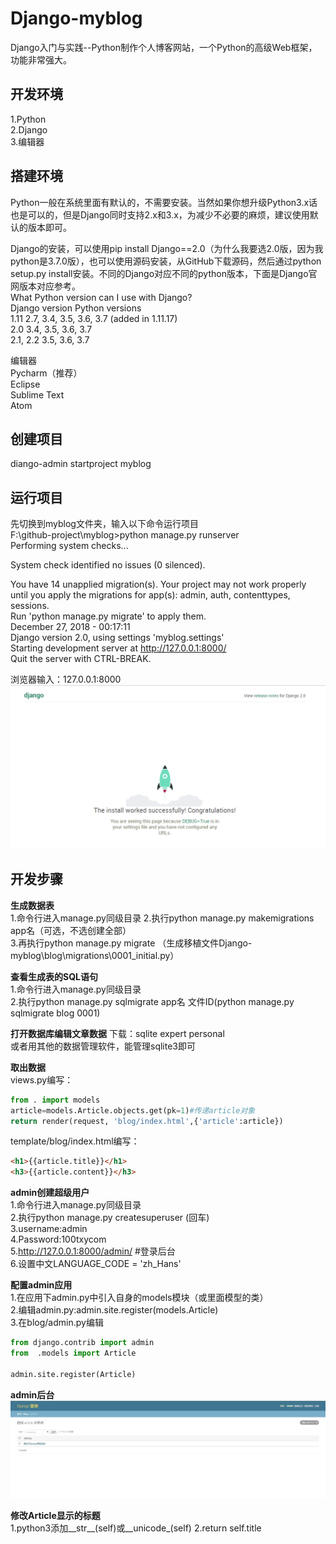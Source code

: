 # Django-myblog
Django入门与实践--Python制作个人博客网站，一个Python的高级Web框架，功能非常强大。

## 开发环境
1.Python  
2.Django   
3.编辑器  

## 搭建环境
Python一般在系统里面有默认的，不需要安装。当然如果你想升级Python3.x话也是可以的，但是Django同时支持2.x和3.x，为减少不必要的麻烦，建议使用默认的版本即可。

Django的安装，可以使用pip install Django==2.0（为什么我要选2.0版，因为我python是3.7.0版），也可以使用源码安装，从GitHub下载源码，然后通过python setup.py install安装。不同的Django对应不同的python版本，下面是Django官网版本对应参考。  
What Python version can I use with Django?  
Django version	Python versions  
1.11	2.7, 3.4, 3.5, 3.6, 3.7 (added in 1.11.17)  
2.0	3.4, 3.5, 3.6, 3.7  
2.1, 2.2	3.5, 3.6, 3.7  

编辑器  
Pycharm（推荐）    
Eclipse  
Sublime Text  
Atom    

## 创建项目
diango-admin startproject myblog  

## 运行项目
先切换到myblog文件夹，输入以下命令运行项目     
F:\github-project\myblog>python manage.py runserver  
Performing system checks...  

System check identified no issues (0 silenced).  

You have 14 unapplied migration(s). Your project may not work properly until you apply the migrations for app(s): admin, auth,   contenttypes, sessions.  
Run 'python manage.py migrate' to apply them.  
December 27, 2018 - 00:17:11  
Django version 2.0, using settings 'myblog.settings'  
Starting development server at http://127.0.0.1:8000/  
Quit the server with CTRL-BREAK.  

浏览器输入：127.0.0.1:8000
![django界面前端](/index.png)

## 开发步骤  
**生成数据表**  
1.命令行进入manage.py同级目录
2.执行python manage.py makemigrations app名（可选，不选创建全部）    
3.再执行python manage.py migrate  （生成移植文件Django-myblog\blog\migrations\0001_initial.py）

**查看生成表的SQL语句**  
1.命令行进入manage.py同级目录  
2.执行python manage.py sqlmigrate app名 文件ID(python manage.py sqlmigrate blog 0001)

**打开数据库编辑文章数据**
下载：sqlite expert personal  
或者用其他的数据管理软件，能管理sqlite3即可

**取出数据**  
views.py编写：  
```python
from . import models  
article=models.Article.objects.get(pk=1)#传递article对象  
return render(request, 'blog/index.html',{'article':article})  
```
template/blog/index.html编写：
```html
<h1>{{article.title}}</h1>  
<h3>{{article.content}}</h3>  
```
**admin创建超级用户**   
1.命令行进入manage.py同级目录  
2.执行python manage.py createsuperuser (回车)  
3.username:admin  
4.Password:100txycom  
5.http://127.0.0.1:8000/admin/ #登录后台  
6.设置中文LANGUAGE_CODE = 'zh_Hans'  

**配置admin应用**  
1.在应用下admin.py中引入自身的models模块（或里面模型的类）    
2.编辑admin.py:admin.site.register(models.Article)  
3.在blog/admin.py编辑  
```python
from django.contrib import admin  
from  .models import Article  

admin.site.register(Article)
```
**admin后台**  
![后台界面](/admin.jpg)  

**修改Article显示的标题**  
1.python3添加__str__(self)或__unicode_(self)
2.return self.title 
